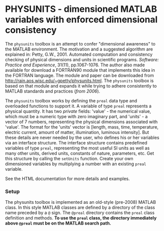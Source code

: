 # PHYSUNITS - dimensioned MATLAB variables with enforced dimensional consistency

The `physunits` toolbox is an attempt to confer "dimensional awareness" to the
MATLAB environment. The motivation and a suggested algorithm are explained in:
Petty, G.W., 2001. Automated computation and consistency checking of physical
dimensions and units in scientific programs. _Software: Practice and Experience_,
31(11), pp.1067-1076. The author also made available for download a FORTRAN90
module that implements this idea in the FORTRAN language. The module and paper can
be downloaded from http://rain.aos.wisc.edu/~gpetty/physunits.html. The
`physunits` toolbox is based on that module and expands it while trying to adhere
consistently to MATLAB standards and practices (_from 2006_).

The `physunits` toolbox works by defining the `preal` data type and overloaded
functions to support it. A variable of type `preal` represents a physical
quantity. It has two _private_ fields: 'value' - the numerical value, which must
be a numeric type with zero imaginary part, and 'units' - a vector of 7 numbers,
representing the physical dimensions associated with 'value'. The format for the
'units' vector is [length, mass, time, temperature, electric current, amount of
matter, illumination, luminous intensity]. But these details are never needed by
the user, who defines his or her variables via an interface structure. The
interface structure contains predefined variables of type `preal`, representing
the most useful SI units as well as many other units, derived units, constants of
nature, parameters, etc. Get this structure by calling the `setUnits` function.
Create your own dimensioned variables by multiplying a number with an existing
`preal` variable.

See the HTML documentation for more details and examples.

### Setup

The physunits toolbox is implemented as an old-style (pre-2008) MATLAB class. In
this style MATLAB classes are defined by a directory of the class name preceded by
a `@` sign. The `@preal` directory contains the `preal` class definition and
methods. **To use the `preal` class, the directory immediately above `@preal` must
be on the MATLAB search path.**
